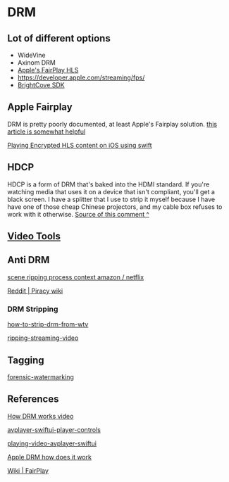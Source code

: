 
# DRM

## Lot of different options

- WideVine
- Axinom DRM
- [Apple's FairPlay HLS](https://en.wikipedia.org/wiki/FairPlay)
- https://developer.apple.com/streaming/fps/
- [BrightCove SDK](https://sdks.support.brightcove.com/getting-started/native-video-playback.html)

## Apple Fairplay

DRM is pretty poorly documented, at least Apple's Fairplay solution.
[this article is somewhat helpful](https://ottverse.com/apple-fairplay-streaming-drm-how-does-it-work/)

[Playing Encrypted HLS content on iOS using swift](https://assist-software.net/snippets/how-play-encrypted-http-live-streams-offline-avfoundation-ios-using-swift-4)

## HDCP 

HDCP is a form of DRM that's baked into the HDMI standard. If you're watching media that uses it on a device that isn't compliant, you'll get a black screen. I have a splitter that I use to strip it myself because I have have one of those cheap Chinese projectors, and my cable box refuses to work with it otherwise.
[Source of this comment ^](https://www.reddit.com/r/Piracy/comments/d0v8cd/comment/ezgaroq/?utm_source=share&utm_medium=web2x&context=3)

## [Video Tools](apps.md#Video%20Tools)

## Anti DRM

[scene ripping process context amazon / netflix](https://torrentfreak.com/the-scene-pirates-ripping-content-from-amazon-netflix-190707/)

[Reddit | Piracy wiki](https://www.reddit.com/r/piracy/wiki/faq/)

### DRM Stripping

[how-to-strip-drm-from-wtv](https://www.avsforum.com/threads/how-to-strip-drm-from-wtv.1514421/)

[ripping-streaming-video](https://forum.redfox.bz/threads/ripping-streaming-video.72106/)

## Tagging

[forensic-watermarking](https://help.moxion.io/article/121-forensic-watermarking)

## References

[How DRM works video](https://www.youtube.com/watch?v=mn2POYEiJVE)

[avplayer-swiftui-player-controls](https://chris-mash.medium.com/avplayer-swiftui-part-2-player-controls-c28b721e7e27)

[playing-video-avplayer-swiftui](https://benoitpasquier.com/playing-video-avplayer-swiftui/)

[Apple DRM how does it work](https://ottverse.com/apple-fairplay-streaming-drm-how-does-it-work/)

[Wiki | FairPlay](https://en.wikipedia.org/wiki/FairPlay)
